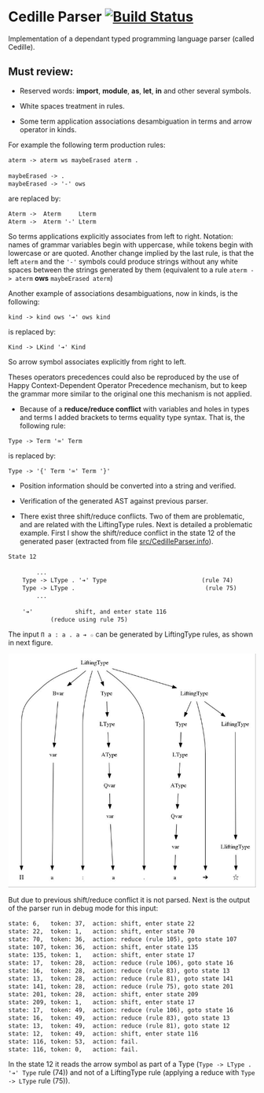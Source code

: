 # Cedille Parser [![Build Status](https://travis-ci.org/ernius/cedilleparser.svg?branch=master)](https://travis-ci.org/ernius/cedilleparser)

Implementation of a dependant typed programming language parser (called Cedille).

## Must review:

* Reserved words: **import**, **module**, **as**, **let**, **in** and other several symbols.

* White spaces treatment in rules.

* Some term application associations desambiguation in terms and arrow operator in kinds.

For example the following term production rules:

```
aterm -> aterm ws maybeErased aterm .

maybeErased -> .
maybeErased -> '-' ows 
```
are replaced by:

```
Aterm ->  Aterm     Lterm
Aterm ->  Aterm '-' Lterm
```

So terms applications explicitly associates from left to right. Notation: names of grammar variables begin with uppercase, while tokens begin with lowercase or are quoted. Another change implied by the last rule, is that the left `aterm` and the `'-'` symbols could produce strings without any white spaces between the strings generated by them (equivalent to a rule `aterm -> aterm` **ows** `maybeErased aterm`)

Another example of associations desambiguations, now in kinds, is the following:

```
kind -> kind ows '➔' ows kind
```

is replaced by:

```
Kind -> LKind '➔' Kind
```

So arrow symbol associates explicitly from right to left.

Theses operators precedences could also be reproduced by the use of Happy Context-Dependent Operator Precedence mechanism, but to keep the grammar more similar to the original one this mechanism is not applied.
   
* Because of a **reduce/reduce conflict** with variables and holes in types and terms I added brackets to terms equality type syntax. That is, the following rule:

```
Type -> Term '≃' Term
```

is replaced by:

```
Type -> '{' Term '≃' Term '}'
```
  
* Position information should be converted into a string and verified.

* Verification of the generated AST against previous parser.

* There exist three shift/reduce conflicts. Two of them are problematic, and are related with the LiftingType rules. Next is detailed a problematic example. First I show the shift/reduce conflict in the state 12 of the generated paser (extracted from file [src/CedilleParser.info](src/CedilleParser.info)).

```
State 12

        ...
	Type -> LType . '➔' Type                           (rule 74)
	Type -> LType .                                     (rule 75)
        ...
	
	'➔'            shift, and enter state 116
			(reduce using rule 75)
```

The input `Π a : a . a ➔ ☆` can be generated by LiftingType rules, as shown in next figure.

![Derivation image](doc/conflicts/derivation.jpg)

But due to previous shift/reduce conflict it is not parsed. Next is the output of the parser run in debug mode for this input:

```
state: 6,	token: 37,	action: shift, enter state 22
state: 22,	token: 1,	action: shift, enter state 70
state: 70,	token: 36,	action: reduce (rule 105), goto state 107
state: 107,	token: 36,	action: shift, enter state 135
state: 135,	token: 1,	action: shift, enter state 17
state: 17,	token: 28,	action: reduce (rule 106), goto state 16
state: 16,	token: 28,	action: reduce (rule 83), goto state 13
state: 13,	token: 28,	action: reduce (rule 81), goto state 141
state: 141,	token: 28,	action: reduce (rule 75), goto state 201
state: 201,	token: 28,	action: shift, enter state 209
state: 209,	token: 1,	action: shift, enter state 17
state: 17,	token: 49,	action: reduce (rule 106), goto state 16
state: 16,	token: 49,	action: reduce (rule 83), goto state 13
state: 13,	token: 49,	action: reduce (rule 81), goto state 12
state: 12,	token: 49,	action: shift, enter state 116
state: 116,	token: 53,	action: fail.
state: 116,	token: 0,	action: fail.
```

In the state 12 it reads the arrow symbol as part of a Type (`Type -> LType . '➔' Type` rule (74)) and not of a LiftingType rule (applying a reduce with `Type -> LType` rule (75)).